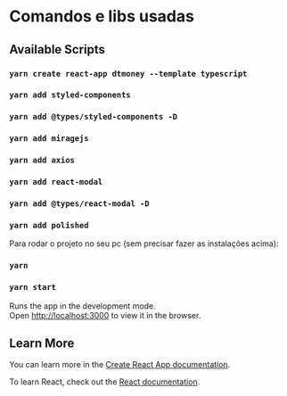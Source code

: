 # Comandos e libs usadas

## Available Scripts

### `yarn create react-app dtmoney --template typescript`
### `yarn add styled-components`
### `yarn add @types/styled-components -D`
### `yarn add miragejs`
### `yarn add axios`
### `yarn add react-modal`
### `yarn add @types/react-modal -D`
### `yarn add polished`

Para rodar o projeto no seu pc (sem precisar fazer as instalações acima):

### `yarn`
### `yarn start`

Runs the app in the development mode.\
Open [http://localhost:3000](http://localhost:3000) to view it in the browser.

## Learn More

You can learn more in the [Create React App documentation](https://facebook.github.io/create-react-app/docs/getting-started).

To learn React, check out the [React documentation](https://reactjs.org/).
